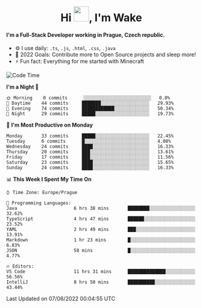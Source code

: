 <h1 align="center">Hi <img src="https://raw.githubusercontent.com/MrWakeCZ/MrWakeCZ/master/Hi.gif" width="40px" />, I'm Wake</h1>

#### I'm a Full-Stack Developer working in Prague, Czech republic.
- ⚙️ I use daily: `.ts`, `.js`, `.html`, `.css`, `.java`
- 🥅 2022 Goals: Contribute more to Open Source projects and sleep more!
- ⚡ Fun fact: Everything for me started with Minecraft

<!--START_SECTION:waka-->
![Code Time](http://img.shields.io/badge/Code%20Time-0%20secs-blue)

**I'm a Night 🦉** 

```text
🌞 Morning    0 commits      ░░░░░░░░░░░░░░░░░░░░░░░░░   0.0% 
🌆 Daytime    44 commits     ███████░░░░░░░░░░░░░░░░░░   29.93% 
🌃 Evening    74 commits     ████████████░░░░░░░░░░░░░   50.34% 
🌙 Night      29 commits     █████░░░░░░░░░░░░░░░░░░░░   19.73%

```
📅 **I'm Most Productive on Monday** 

```text
Monday       33 commits     █████░░░░░░░░░░░░░░░░░░░░   22.45% 
Tuesday      6 commits      █░░░░░░░░░░░░░░░░░░░░░░░░   4.08% 
Wednesday    24 commits     ████░░░░░░░░░░░░░░░░░░░░░   16.33% 
Thursday     20 commits     ███░░░░░░░░░░░░░░░░░░░░░░   13.61% 
Friday       17 commits     ███░░░░░░░░░░░░░░░░░░░░░░   11.56% 
Saturday     23 commits     ████░░░░░░░░░░░░░░░░░░░░░   15.65% 
Sunday       24 commits     ████░░░░░░░░░░░░░░░░░░░░░   16.33%

```


📊 **This Week I Spent My Time On** 

```text
⌚︎ Time Zone: Europe/Prague

💬 Programming Languages: 
Java                     6 hrs 38 mins       ████████░░░░░░░░░░░░░░░░░   32.62% 
TypeScript               4 hrs 47 mins       ██████░░░░░░░░░░░░░░░░░░░   23.52% 
YAML                     2 hrs 49 mins       ███░░░░░░░░░░░░░░░░░░░░░░   13.91% 
Markdown                 1 hr 23 mins        █░░░░░░░░░░░░░░░░░░░░░░░░   6.83% 
JSON                     58 mins             █░░░░░░░░░░░░░░░░░░░░░░░░   4.77%

🔥 Editors: 
VS Code                  11 hrs 31 mins      ██████████████░░░░░░░░░░░   56.56% 
IntelliJ                 8 hrs 50 mins       ██████████░░░░░░░░░░░░░░░   43.44%

```


 Last Updated on 07/06/2022 00:04:55 UTC
<!--END_SECTION:waka-->
